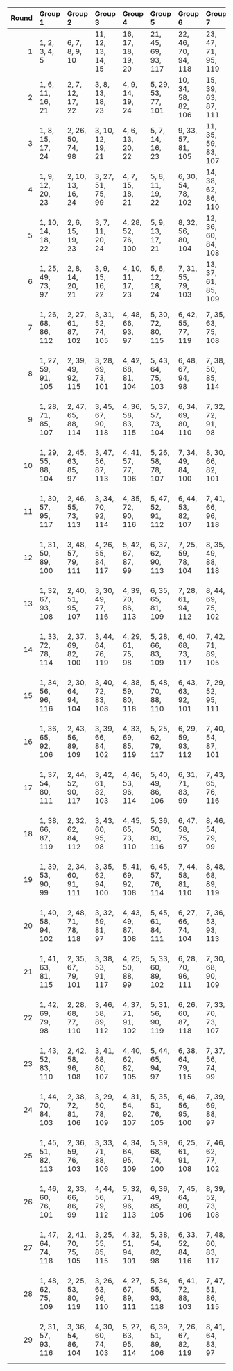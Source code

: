|   Round | Group 1            | Group 2            | Group 3            | Group 4            | Group 5             | Group 6             | Group 7             | Group 8             | Group 9             | Group 10            | Group 11            | Group 12            | Group 13            | Group 14            | Group 15            | Group 16            | Group 17            | Group 18            | Group 19            | Group 20             | Group 21                | Group 22                | Group 23                | Group 24           |
|--------:|:-------------------|:-------------------|:-------------------|:-------------------|:--------------------|:--------------------|:--------------------|:--------------------|:--------------------|:--------------------|:--------------------|:--------------------|:--------------------|:--------------------|:--------------------|:--------------------|:--------------------|:--------------------|:--------------------|:---------------------|:------------------------|:------------------------|:------------------------|:-------------------|
|       1 | 1, 2, 3, 4, 5      | 6, 7, 8, 9, 10     | 11, 12, 13, 14, 15 | 16, 17, 18, 19, 20 | 21, 45, 69, 93, 117 | 22, 46, 70, 94, 118 | 23, 47, 71, 95, 119 | 25, 26, 27, 28, 29  | 30, 31, 32, 33, 34  | 35, 36, 37, 38, 39  | 40, 41, 42, 43, 44  | 49, 50, 51, 52, 53  | 54, 55, 56, 57, 58  | 59, 60, 61, 62, 63  | 64, 65, 66, 67, 68  | 73, 74, 75, 76, 77  | 78, 79, 80, 81, 82  | 83, 84, 85, 86, 87  | 88, 89, 90, 91, 92  | 97, 98, 99, 100, 101 | 102, 103, 104, 105, 106 | 107, 108, 109, 110, 111 | 112, 113, 114, 115, 116 | 24, 48, 72, 96     |
|       2 | 1, 6, 11, 16, 21   | 2, 7, 12, 17, 22   | 3, 8, 13, 18, 23   | 4, 9, 14, 19, 24   | 5, 29, 53, 77, 101  | 10, 34, 58, 82, 106 | 15, 39, 63, 87, 111 | 20, 44, 68, 92, 116 | 25, 30, 35, 40, 45  | 26, 31, 36, 41, 46  | 27, 32, 37, 42, 47  | 28, 33, 38, 43, 48  | 49, 54, 59, 64, 69  | 50, 55, 60, 65, 70  | 51, 56, 61, 66, 71  | 52, 57, 62, 67, 72  | 73, 78, 83, 88, 93  | 74, 79, 84, 89, 94  | 75, 80, 85, 90, 95  | 76, 81, 86, 91, 96   | 97, 102, 107, 112, 117  | 98, 103, 108, 113, 118  | 99, 104, 109, 114, 119  | 100, 105, 110, 115 |
|       3 | 1, 8, 15, 17, 24   | 2, 26, 50, 74, 98  | 3, 10, 12, 19, 21  | 4, 6, 13, 20, 22   | 5, 7, 14, 16, 23    | 9, 33, 57, 81, 105  | 11, 35, 59, 83, 107 | 18, 42, 66, 90, 114 | 25, 32, 39, 41, 48  | 27, 34, 36, 43, 45  | 28, 30, 37, 44, 46  | 29, 31, 38, 40, 47  | 49, 56, 63, 65, 72  | 51, 58, 60, 67, 69  | 52, 54, 61, 68, 70  | 53, 55, 62, 64, 71  | 73, 80, 87, 89, 96  | 75, 82, 84, 91, 93  | 76, 78, 85, 92, 94  | 77, 79, 86, 88, 95   | 99, 106, 108, 115, 117  | 100, 102, 109, 116, 118 | 101, 103, 110, 112, 119 | 97, 104, 111, 113  |
|       4 | 1, 9, 12, 20, 23   | 2, 10, 13, 16, 24  | 3, 27, 51, 75, 99  | 4, 7, 15, 18, 21   | 5, 8, 11, 19, 22    | 6, 30, 54, 78, 102  | 14, 38, 62, 86, 110 | 17, 41, 65, 89, 113 | 25, 33, 36, 44, 47  | 26, 34, 37, 40, 48  | 28, 31, 39, 42, 45  | 29, 32, 35, 43, 46  | 49, 57, 60, 68, 71  | 50, 58, 61, 64, 72  | 52, 55, 63, 66, 69  | 53, 56, 59, 67, 70  | 73, 81, 84, 92, 95  | 74, 82, 85, 88, 96  | 76, 79, 87, 90, 93  | 77, 80, 83, 91, 94   | 97, 105, 108, 116, 119  | 100, 103, 111, 114, 117 | 101, 104, 107, 115, 118 | 98, 106, 109, 112  |
|       5 | 1, 10, 14, 18, 22  | 2, 6, 15, 19, 23   | 3, 7, 11, 20, 24   | 4, 28, 52, 76, 100 | 5, 9, 13, 17, 21    | 8, 32, 56, 80, 104  | 12, 36, 60, 84, 108 | 16, 40, 64, 88, 112 | 25, 34, 38, 42, 46  | 26, 30, 39, 43, 47  | 27, 31, 35, 44, 48  | 29, 33, 37, 41, 45  | 49, 58, 62, 66, 70  | 50, 54, 63, 67, 71  | 51, 55, 59, 68, 72  | 53, 57, 61, 65, 69  | 73, 82, 86, 90, 94  | 74, 78, 87, 91, 95  | 75, 79, 83, 92, 96  | 77, 81, 85, 89, 93   | 97, 106, 110, 114, 118  | 98, 102, 111, 115, 119  | 101, 105, 109, 113, 117 | 99, 103, 107, 116  |
|       6 | 1, 25, 49, 73, 97  | 2, 8, 14, 20, 21   | 3, 9, 15, 16, 22   | 4, 10, 11, 17, 23  | 5, 6, 12, 18, 24    | 7, 31, 55, 79, 103  | 13, 37, 61, 85, 109 | 19, 43, 67, 91, 115 | 26, 32, 38, 44, 45  | 27, 33, 39, 40, 46  | 28, 34, 35, 41, 47  | 29, 30, 36, 42, 48  | 50, 56, 62, 68, 69  | 51, 57, 63, 64, 70  | 52, 58, 59, 65, 71  | 53, 54, 60, 66, 72  | 74, 80, 86, 92, 93  | 75, 81, 87, 88, 94  | 76, 82, 83, 89, 95  | 77, 78, 84, 90, 96   | 98, 104, 110, 116, 117  | 99, 105, 111, 112, 118  | 100, 106, 107, 113, 119 | 101, 102, 108, 114 |
|       7 | 1, 26, 68, 86, 112 | 2, 27, 61, 87, 102 | 3, 31, 52, 74, 105 | 4, 48, 66, 93, 97  | 5, 30, 72, 80, 115  | 6, 42, 55, 77, 119  | 7, 35, 63, 75, 108  | 8, 47, 57, 94, 103  | 9, 40, 70, 89, 116  | 10, 41, 71, 76, 109 | 11, 38, 67, 92, 113 | 12, 29, 51, 90, 110 | 13, 46, 64, 84, 98  | 14, 25, 56, 83, 114 | 15, 44, 54, 91, 118 | 16, 34, 62, 81, 99  | 18, 36, 69, 78, 111 | 19, 45, 60, 88, 107 | 20, 39, 65, 85, 117 | 21, 32, 58, 73, 100  | 22, 28, 53, 79, 104     | 23, 43, 59, 96, 106     | 24, 37, 50, 95, 101     | 17, 33, 49, 82     |
|       8 | 1, 27, 59, 91, 105 | 2, 39, 49, 92, 115 | 3, 28, 69, 73, 101 | 4, 42, 68, 81, 104 | 5, 43, 64, 75, 103  | 6, 48, 67, 94, 98   | 7, 38, 50, 85, 114  | 8, 33, 63, 90, 100  | 9, 46, 65, 83, 111  | 10, 37, 60, 86, 97  | 11, 44, 55, 87, 109 | 12, 30, 58, 88, 119 | 13, 34, 71, 77, 117 | 14, 32, 70, 79, 106 | 15, 35, 57, 80, 102 | 17, 47, 61, 93, 107 | 18, 45, 54, 74, 116 | 19, 29, 72, 82, 118 | 20, 26, 66, 76, 113 | 21, 31, 62, 95, 108  | 22, 25, 51, 96, 112     | 23, 40, 56, 78, 110     | 24, 36, 52, 89, 99      | 16, 41, 53, 84     |
|       9 | 1, 28, 71, 85, 107 | 2, 47, 65, 88, 114 | 3, 45, 67, 90, 118 | 4, 36, 58, 83, 115 | 5, 37, 57, 73, 104  | 6, 34, 69, 80, 110  | 7, 32, 72, 91, 98   | 8, 40, 53, 74, 109  | 9, 27, 49, 96, 119  | 10, 43, 66, 79, 100 | 11, 48, 54, 84, 105 | 12, 25, 68, 93, 102 | 13, 39, 59, 82, 116 | 14, 46, 61, 81, 117 | 15, 26, 64, 89, 108 | 16, 31, 63, 94, 113 | 17, 29, 70, 76, 99  | 19, 44, 50, 77, 111 | 20, 35, 60, 78, 112 | 21, 41, 56, 86, 101  | 22, 30, 52, 75, 106     | 23, 33, 62, 87, 103     | 24, 42, 51, 92, 97      | 18, 38, 55, 95     |
|      10 | 1, 29, 55, 88, 104 | 2, 45, 63, 85, 97  | 3, 47, 56, 87, 113 | 4, 41, 57, 77, 106 | 5, 26, 58, 78, 107  | 7, 34, 49, 84, 100  | 8, 30, 66, 82, 101  | 9, 44, 72, 93, 99   | 10, 35, 53, 89, 98  | 11, 46, 68, 91, 103 | 12, 33, 54, 96, 117 | 13, 38, 70, 74, 108 | 14, 48, 52, 92, 102 | 15, 37, 51, 79, 116 | 16, 42, 65, 95, 118 | 17, 28, 59, 75, 119 | 18, 39, 71, 94, 110 | 19, 27, 69, 83, 112 | 20, 43, 62, 73, 111 | 21, 36, 67, 80, 109  | 22, 40, 61, 76, 115     | 23, 25, 60, 90, 105     | 24, 31, 64, 81, 114     | 6, 32, 50, 86      |
|      11 | 1, 30, 57, 95, 117 | 2, 46, 55, 73, 113 | 3, 34, 70, 92, 114 | 4, 35, 72, 90, 116 | 5, 47, 52, 91, 112  | 6, 44, 53, 82, 107  | 7, 41, 66, 96, 118  | 8, 26, 71, 81, 111  | 9, 37, 67, 76, 110  | 10, 48, 56, 85, 108 | 11, 45, 49, 79, 102 | 12, 42, 50, 83, 106 | 13, 40, 63, 93, 119 | 14, 29, 69, 87, 105 | 15, 31, 60, 75, 104 | 16, 33, 59, 74, 101 | 17, 39, 58, 77, 98  | 18, 43, 61, 80, 99  | 20, 25, 64, 86, 100 | 21, 28, 54, 89, 97   | 22, 32, 65, 78, 103     | 23, 38, 51, 84, 109     | 24, 27, 62, 88, 115     | 19, 36, 68, 94     |
|      12 | 1, 31, 50, 89, 100 | 3, 48, 57, 79, 111 | 4, 26, 55, 84, 117 | 5, 42, 67, 87, 99  | 6, 37, 62, 90, 113  | 7, 25, 59, 78, 104  | 8, 35, 49, 88, 118  | 9, 28, 60, 82, 114  | 10, 33, 61, 92, 110 | 11, 34, 65, 74, 119 | 12, 46, 63, 86, 109 | 13, 27, 53, 94, 106 | 14, 47, 66, 73, 116 | 15, 40, 69, 96, 103 | 16, 45, 68, 75, 115 | 17, 43, 51, 81, 102 | 18, 32, 64, 77, 105 | 19, 38, 58, 93, 101 | 20, 36, 70, 95, 97  | 21, 39, 72, 76, 112  | 22, 44, 71, 80, 108     | 23, 41, 52, 85, 98      | 24, 30, 56, 91, 107     | 2, 29, 54, 83      |
|      13 | 1, 32, 67, 93, 108 | 2, 40, 51, 95, 107 | 3, 30, 49, 77, 116 | 4, 39, 70, 86, 113 | 6, 35, 65, 81, 109  | 7, 28, 61, 94, 112  | 8, 44, 69, 75, 102  | 9, 31, 66, 78, 106  | 10, 45, 50, 91, 119 | 11, 36, 62, 96, 98  | 12, 38, 56, 76, 97  | 13, 47, 60, 79, 110 | 14, 41, 55, 82, 111 | 15, 29, 71, 92, 100 | 16, 27, 52, 80, 103 | 17, 26, 54, 90, 115 | 18, 25, 57, 89, 101 | 19, 48, 64, 73, 99  | 20, 34, 72, 87, 104 | 21, 43, 53, 88, 105  | 22, 37, 58, 84, 114     | 23, 42, 63, 74, 117     | 24, 33, 68, 83, 118     | 5, 46, 59, 85      |
|      14 | 1, 33, 72, 78, 114 | 2, 37, 69, 82, 100 | 3, 44, 64, 76, 119 | 4, 29, 61, 75, 98  | 5, 28, 66, 83, 109  | 6, 40, 68, 73, 117  | 7, 42, 71, 89, 105  | 8, 34, 67, 86, 107  | 9, 25, 58, 92, 103  | 10, 32, 57, 74, 115 | 11, 43, 70, 77, 104 | 12, 41, 62, 91, 116 | 13, 26, 52, 88, 101 | 15, 38, 65, 90, 112 | 16, 30, 51, 85, 111 | 17, 36, 63, 79, 118 | 18, 31, 53, 87, 97  | 19, 35, 56, 84, 106 | 20, 27, 54, 81, 108 | 21, 47, 50, 96, 102  | 22, 48, 59, 95, 113     | 23, 45, 55, 94, 99      | 24, 46, 49, 93, 110     | 14, 39, 60, 80     |
|      15 | 1, 34, 56, 96, 116 | 2, 30, 64, 94, 104 | 3, 40, 72, 83, 108 | 4, 38, 59, 80, 118 | 5, 48, 70, 88, 110  | 6, 43, 63, 92, 101  | 7, 29, 52, 95, 111  | 8, 27, 50, 76, 117  | 9, 42, 53, 73, 115  | 10, 47, 69, 84, 99  | 11, 41, 60, 93, 100 | 12, 39, 67, 75, 114 | 14, 36, 71, 74, 112 | 15, 28, 55, 81, 98  | 16, 44, 61, 86, 105 | 17, 37, 68, 87, 106 | 18, 33, 58, 79, 109 | 19, 46, 51, 78, 119 | 20, 32, 49, 90, 107 | 21, 35, 66, 85, 103  | 22, 26, 57, 91, 97      | 23, 31, 65, 82, 102     | 24, 25, 54, 77, 113     | 13, 45, 62, 89     |
|      16 | 1, 36, 65, 92, 106 | 2, 43, 56, 89, 109 | 3, 39, 66, 84, 102 | 4, 33, 69, 85, 119 | 5, 25, 62, 79, 117  | 6, 29, 59, 93, 112  | 7, 40, 54, 87, 101  | 9, 45, 71, 86, 98   | 10, 31, 51, 73, 118 | 11, 37, 52, 78, 115 | 12, 26, 49, 95, 103 | 13, 41, 58, 90, 104 | 14, 44, 57, 88, 113 | 15, 48, 61, 74, 114 | 16, 35, 55, 96, 97  | 17, 34, 50, 94, 108 | 18, 46, 72, 75, 107 | 19, 30, 53, 81, 100 | 20, 47, 67, 83, 105 | 21, 27, 64, 82, 110  | 22, 38, 60, 77, 99      | 23, 32, 68, 76, 111     | 24, 28, 63, 80, 116     | 8, 42, 70, 91      |
|      17 | 1, 37, 54, 80, 111 | 2, 44, 52, 90, 117 | 3, 42, 61, 82, 103 | 4, 46, 53, 96, 114 | 5, 40, 49, 86, 106  | 6, 31, 71, 83, 99   | 7, 43, 65, 76, 116  | 8, 45, 58, 95, 105  | 9, 30, 59, 79, 108  | 10, 36, 55, 75, 101 | 11, 39, 56, 81, 118 | 13, 48, 51, 91, 100 | 14, 33, 67, 77, 97  | 15, 27, 68, 84, 113 | 16, 32, 60, 92, 119 | 17, 25, 72, 74, 110 | 18, 41, 50, 73, 112 | 19, 47, 62, 85, 104 | 20, 38, 63, 88, 102 | 21, 34, 57, 78, 98   | 22, 29, 66, 89, 107     | 23, 35, 70, 93, 115     | 24, 26, 69, 94, 109     | 12, 28, 64, 87     |
|      18 | 1, 38, 66, 87, 119 | 2, 32, 62, 84, 112 | 3, 43, 60, 95, 98  | 4, 45, 65, 73, 110 | 5, 36, 50, 81, 116  | 6, 47, 58, 75, 97   | 8, 46, 54, 79, 99   | 9, 34, 68, 85, 101  | 10, 40, 59, 90, 111 | 11, 28, 51, 88, 108 | 12, 35, 71, 82, 104 | 13, 25, 69, 76, 118 | 14, 37, 64, 96, 107 | 15, 33, 56, 94, 115 | 16, 26, 72, 77, 100 | 17, 48, 53, 86, 103 | 18, 29, 63, 91, 106 | 19, 31, 70, 80, 117 | 20, 42, 52, 93, 109 | 21, 30, 61, 83, 113  | 22, 41, 67, 74, 102     | 23, 44, 49, 89, 114     | 24, 39, 55, 78, 105     | 7, 27, 57, 92      |
|      19 | 1, 39, 53, 90, 99  | 2, 34, 60, 91, 111 | 3, 35, 62, 94, 100 | 5, 41, 69, 92, 108 | 6, 45, 57, 76, 114  | 7, 44, 58, 81, 110  | 8, 48, 68, 89, 119  | 9, 32, 54, 88, 109  | 10, 30, 70, 87, 112 | 11, 29, 64, 85, 116 | 12, 43, 55, 74, 107 | 13, 33, 50, 75, 113 | 14, 26, 51, 93, 104 | 15, 25, 67, 95, 106 | 16, 37, 49, 83, 98  | 17, 46, 66, 80, 105 | 18, 28, 65, 84, 115 | 19, 42, 59, 86, 102 | 20, 31, 61, 96, 101 | 21, 40, 52, 77, 118  | 22, 36, 56, 82, 117     | 23, 27, 72, 79, 97      | 24, 38, 71, 73, 103     | 4, 47, 63, 78      |
|      20 | 1, 40, 58, 94, 102 | 2, 48, 71, 78, 118 | 3, 32, 59, 81, 97  | 4, 43, 49, 87, 108 | 5, 45, 61, 84, 111  | 6, 27, 66, 74, 104  | 7, 36, 53, 93, 113  | 8, 37, 55, 92, 112  | 10, 46, 67, 88, 116 | 11, 47, 72, 89, 117 | 12, 31, 69, 77, 115 | 13, 30, 65, 96, 99  | 14, 28, 50, 90, 103 | 15, 42, 62, 76, 107 | 16, 25, 70, 82, 109 | 17, 38, 57, 83, 100 | 18, 35, 52, 86, 119 | 19, 41, 54, 95, 110 | 20, 33, 51, 80, 98  | 21, 29, 68, 79, 114  | 22, 34, 63, 73, 105     | 23, 39, 64, 91, 101     | 24, 44, 60, 85, 106     | 9, 26, 56, 75      |
|      21 | 1, 41, 63, 81, 115 | 2, 35, 67, 79, 101 | 3, 38, 53, 91, 117 | 4, 25, 50, 88, 99  | 5, 33, 60, 89, 102  | 6, 28, 70, 96, 111  | 7, 30, 68, 90, 109  | 8, 31, 59, 84, 110  | 9, 47, 55, 80, 100  | 10, 42, 64, 78, 113 | 11, 26, 61, 73, 106 | 12, 37, 72, 94, 105 | 13, 36, 57, 87, 107 | 14, 27, 58, 85, 118 | 15, 46, 52, 82, 97  | 16, 43, 71, 93, 114 | 17, 32, 69, 95, 116 | 18, 48, 49, 76, 104 | 19, 40, 66, 92, 98  | 20, 45, 56, 77, 103  | 22, 39, 62, 83, 119     | 23, 34, 54, 75, 112     | 24, 29, 65, 86, 108     | 21, 44, 51, 74     |
|      22 | 1, 42, 69, 79, 98  | 2, 28, 68, 77, 110 | 3, 46, 58, 89, 112 | 4, 37, 71, 91, 102 | 5, 31, 56, 90, 119  | 6, 26, 60, 87, 118  | 7, 33, 70, 73, 107  | 8, 43, 72, 85, 113  | 9, 29, 62, 74, 97   | 11, 32, 63, 82, 99  | 12, 48, 65, 80, 101 | 13, 44, 66, 95, 115 | 14, 45, 53, 78, 108 | 15, 30, 50, 93, 105 | 16, 47, 54, 76, 106 | 17, 35, 64, 92, 117 | 18, 34, 51, 83, 103 | 19, 39, 57, 96, 109 | 20, 41, 59, 94, 114 | 21, 38, 49, 75, 111  | 22, 27, 55, 86, 116     | 23, 36, 61, 88, 100     | 24, 40, 67, 84, 104     | 10, 25, 52, 81     |
|      23 | 1, 43, 52, 83, 110 | 2, 42, 58, 96, 108 | 3, 41, 68, 80, 107 | 4, 40, 62, 82, 105 | 5, 44, 65, 94, 97   | 6, 38, 64, 79, 115  | 7, 37, 56, 74, 99   | 8, 36, 51, 77, 114  | 9, 35, 69, 91, 113  | 10, 39, 54, 93, 103 | 11, 33, 53, 95, 112 | 12, 32, 61, 89, 118 | 13, 31, 72, 86, 111 | 14, 30, 63, 76, 98  | 16, 28, 67, 78, 117 | 17, 27, 60, 73, 109 | 18, 26, 70, 85, 102 | 19, 25, 71, 75, 116 | 20, 29, 57, 84, 119 | 21, 48, 55, 90, 106  | 22, 47, 49, 81, 101     | 23, 46, 50, 92, 104     | 24, 45, 59, 87, 100     | 15, 34, 66, 88     |
|      24 | 1, 44, 70, 84, 103 | 2, 38, 72, 81, 106 | 3, 29, 50, 78, 109 | 4, 31, 54, 92, 107 | 5, 35, 51, 76, 105  | 6, 46, 56, 95, 100  | 7, 39, 69, 88, 97   | 8, 25, 65, 87, 98   | 9, 48, 63, 77, 112  | 10, 26, 62, 80, 114 | 11, 27, 71, 90, 101 | 12, 40, 57, 85, 99  | 13, 32, 55, 83, 102 | 14, 34, 59, 89, 115 | 15, 43, 58, 86, 117 | 16, 36, 66, 91, 110 | 17, 45, 52, 96, 104 | 18, 47, 68, 82, 108 | 19, 28, 49, 74, 113 | 20, 37, 53, 75, 118  | 21, 42, 60, 94, 116     | 22, 33, 64, 93, 111     | 24, 41, 61, 79, 119     | 23, 30, 67, 73     |
|      25 | 1, 45, 51, 82, 113 | 2, 36, 59, 76, 103 | 3, 33, 71, 88, 106 | 4, 34, 64, 95, 109 | 5, 39, 68, 74, 100  | 6, 25, 61, 91, 108  | 7, 46, 62, 77, 102  | 8, 29, 60, 96, 115  | 9, 38, 52, 94, 107  | 10, 44, 63, 83, 104 | 11, 40, 50, 80, 97  | 12, 47, 53, 92, 111 | 13, 35, 54, 73, 114 | 14, 42, 72, 84, 101 | 15, 41, 49, 78, 99  | 16, 48, 58, 87, 116 | 17, 31, 67, 85, 112 | 18, 27, 56, 93, 98  | 19, 26, 65, 79, 105 | 20, 30, 55, 89, 110  | 21, 37, 70, 81, 119     | 23, 28, 57, 86, 118     | 24, 32, 66, 75, 117     | 22, 43, 69, 90     |
|      26 | 1, 46, 60, 76, 101 | 2, 33, 66, 86, 99  | 4, 44, 56, 79, 112 | 5, 32, 71, 96, 113 | 6, 36, 49, 85, 105  | 7, 45, 64, 80, 106  | 8, 39, 52, 73, 108  | 9, 41, 51, 87, 117  | 10, 28, 72, 95, 102 | 11, 42, 57, 75, 110 | 12, 27, 70, 78, 100 | 13, 29, 67, 81, 103 | 14, 43, 54, 94, 119 | 15, 47, 59, 77, 109 | 16, 38, 69, 89, 104 | 17, 40, 55, 91, 114 | 18, 30, 62, 92, 118 | 19, 34, 61, 90, 97  | 20, 48, 50, 82, 115 | 21, 25, 63, 84, 107  | 22, 31, 68, 88, 98      | 23, 26, 53, 83, 116     | 24, 35, 58, 74, 111     | 3, 37, 65, 93      |
|      27 | 1, 47, 64, 74, 118 | 2, 41, 70, 75, 105 | 3, 25, 55, 85, 115 | 4, 32, 51, 94, 101 | 5, 38, 54, 82, 98   | 6, 33, 52, 84, 116  | 7, 48, 60, 83, 117  | 8, 28, 62, 93, 106  | 9, 39, 61, 95, 104  | 10, 27, 65, 77, 107 | 11, 30, 69, 86, 114 | 12, 45, 66, 81, 112 | 13, 43, 68, 78, 97  | 14, 31, 49, 91, 109 | 15, 36, 72, 73, 119 | 16, 46, 57, 90, 108 | 17, 42, 56, 88, 111 | 18, 44, 67, 96, 100 | 19, 37, 63, 89, 103 | 21, 26, 59, 92, 99   | 22, 35, 50, 87, 110     | 23, 29, 58, 80, 113     | 24, 34, 53, 76, 102     | 20, 40, 71, 79     |
|      28 | 1, 48, 62, 75, 109 | 2, 25, 53, 80, 119 | 3, 26, 63, 96, 110 | 4, 27, 67, 89, 111 | 5, 34, 55, 93, 118  | 6, 41, 72, 88, 103  | 7, 47, 51, 86, 115  | 8, 38, 61, 78, 116  | 9, 36, 64, 90, 102  | 10, 29, 49, 94, 117 | 12, 44, 59, 73, 98  | 13, 28, 56, 92, 105 | 14, 35, 68, 95, 99  | 15, 45, 70, 83, 101 | 16, 39, 50, 79, 107 | 17, 30, 71, 84, 97  | 18, 40, 60, 81, 113 | 19, 32, 52, 87, 114 | 20, 46, 69, 74, 106 | 21, 33, 65, 91, 104  | 22, 42, 54, 85, 100     | 23, 37, 66, 77, 108     | 24, 43, 57, 82, 112     | 11, 31, 58, 76     |
|      29 | 2, 31, 57, 93, 116 | 3, 36, 54, 86, 104 | 4, 30, 60, 74, 103 | 5, 27, 63, 95, 114 | 6, 39, 51, 89, 106  | 7, 26, 67, 82, 119  | 8, 41, 64, 83, 97   | 9, 43, 50, 84, 118  | 10, 38, 68, 96, 105 | 11, 25, 66, 94, 111 | 12, 34, 52, 79, 113 | 13, 42, 49, 80, 112 | 14, 40, 65, 75, 100 | 15, 32, 53, 85, 110 | 16, 29, 56, 73, 102 | 17, 44, 62, 78, 101 | 18, 37, 59, 88, 117 | 19, 33, 55, 76, 108 | 20, 28, 58, 91, 99  | 21, 46, 71, 87, 115  | 22, 45, 72, 92, 109     | 23, 48, 69, 81, 107     | 24, 47, 70, 90, 98      | 1, 35, 61, 77      |